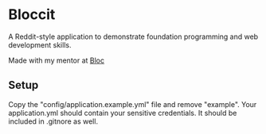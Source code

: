 # Bloccit

A Reddit-style application to demonstrate foundation programming and web development skills.

Made with my mentor at [Bloc](http://bloc.io)


## Setup
Copy the "config/application.example.yml" file and remove "example". Your application.yml should contain your sensitive credentials. It should be included in .gitnore as well.